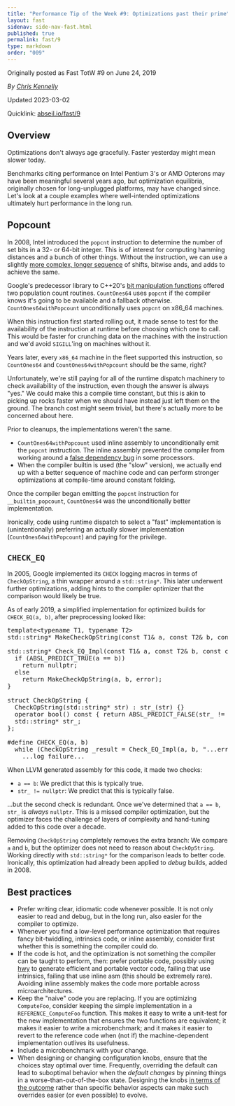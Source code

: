 ```yaml
---
title: "Performance Tip of the Week #9: Optimizations past their prime"
layout: fast
sidenav: side-nav-fast.html
published: true
permalink: fast/9
type: markdown
order: "009"
---
```


Originally posted as Fast TotW #9 on June 24, 2019

*By [Chris Kennelly](mailto:ckennelly@google.com)*

Updated 2023-03-02

Quicklink: [abseil.io/fast/9](https://abseil.io/fast/9)


## Overview

Optimizations don't always age gracefully. Faster yesterday might mean slower
today.

Benchmarks citing performance on Intel Pentium 3's or AMD Opterons may have been
meaningful several years ago, but optimization equilibria, originally chosen for
long-unplugged platforms, may have changed since. Let's look at a couple
examples where well-intended optimizations ultimately hurt performance in the
long run.

## Popcount

In 2008, Intel introduced the `popcnt` instruction to determine the number of
set bits in a 32- or 64-bit integer. This is of interest for computing hamming
distances and a bunch of other things. Without the instruction, we can use a
slightly
[more complex, longer sequence](https://en.wikipedia.org/wiki/Hamming_weight#Efficient_implementation)
of shifts, bitwise ands, and adds to achieve the same.

Google's predecessor library to C++20's
[bit manipulation functions](https://github.com/abseil/abseil-cpp/blob/master/absl/numeric/bits.h)
offered two population count routines. `CountOnes64` uses `popcnt` if the
compiler knows it's going to be available and a fallback otherwise.
`CountOnes64withPopcount` unconditionally uses `popcnt` on x86_64 machines.

When this instruction first started rolling out, it made sense to test for the
availability of the instruction at runtime before choosing which one to call.
This would be faster for crunching data on the machines with the instruction and
we'd avoid `SIGILL`'ing on machines without it.

Years later, every `x86_64` machine in the fleet supported this instruction, so
`CountOnes64` and `CountOnes64withPopcount` should be the same, right?

Unfortunately, we're still paying for all of the runtime dispatch machinery to
check availability of the instruction, even though the answer is always "yes."
We could make this a compile time constant, but this is akin to picking up rocks
faster when we should have instead just left them on the ground. The branch cost
might seem trivial, but there's actually more to be concerned about here.

Prior to cleanups, the implementations weren't the same.

*   `CountOnes64withPopcount` used inline assembly to unconditionally emit the
    `popcnt` instruction. The inline assembly prevented the compiler from
    working around a
    [false dependency bug](https://gcc.gnu.org/bugzilla/show_bug.cgi?id=62011)
    in some processors.
*   When the compiler builtin is used (the "slow" version), we actually end up
    with a better sequence of machine code and can perform stronger
    optimizations at compile-time around constant folding.

Once the compiler began emitting the `popcnt` instruction for
`__builtin_popcount`, `CountOnes64` was the unconditionally better
implementation.

Ironically, code using runtime dispatch to select a "fast" implementation is
(unintentionally) preferring an actually slower implementation
(`CountOnes64withPopcount`) and paying for the privilege.

## <code>CHECK_EQ</code>

In 2005, Google implemented its `CHECK` logging macros in terms of
`CheckOpString`, a thin wrapper around a `std::string*`. This later underwent
further optimizations, adding hints to the compiler optimizer that the
comparison would likely be true.

As of early 2019, a simplified implementation for optimized builds for
`CHECK_EQ(a, b)`, after preprocessing looked like:

<pre class="prettyprint lang-cpp code">
template&lt;typename T1, typename T2&gt;
std::string* MakeCheckOpString(const T1& a, const T2& b, const char*);

std::string* Check_EQ_Impl(const T1& a, const T2& b, const char* error) {
  if (ABSL_PREDICT_TRUE(a == b))
    return nullptr;
  else
    return MakeCheckOpString(a, b, error);
}

struct CheckOpString {
  CheckOpString(std::string* str) : str_(str) {}
  operator bool() const { return ABSL_PREDICT_FALSE(str_ != nullptr); }
  std::string* str_;
};

#define CHECK_EQ(a, b)                                                \
  while (CheckOpString _result = Check_EQ_Impl(a, b, "...error..."))  \
    ...log failure...
</pre>

When LLVM generated assembly for this code, it made two checks:

*   `a == b`: We predict that this is typically true.
*   `str_ != nullptr`: We predict that this is typically false.

...but the second check is redundant. Once we've determined that `a == b`,
`str_` is *always* `nullptr`. This is a missed compiler optimization, but the
optimizer faces the challenge of layers of complexity and hand-tuning added to
this code over a decade.

Removing `CheckOpString` completely removes the extra branch: We compare `a` and
`b`, but the optimizer does not need to reason about `CheckOpString`. Working
directly with `std::string*` for the comparison leads to better code.
Ironically, this optimization had already been applied to *debug* builds, added
in 2008.

## Best practices

*   Prefer writing clear, idiomatic code whenever possible. It is not only
    easier to read and debug, but in the long run, also easier for the compiler
    to optimize.
*   Whenever you find a low-level performance optimization that requires fancy
    bit-twiddling, intrinsics code, or inline assembly, consider first whether
    this is something the compiler could do.
*   If the code is hot, and the optimization is not something the compiler can
    be taught to perform, then: prefer portable code, possibly using
    [hwy](https://github.com/google/highway/blob/master/hwy) to generate
    efficient and portable vector code, failing that use intrinsics, failing
    that use inline asm (this should be extremely rare). Avoiding inline
    assembly makes the code more portable across microarchitectures.
*   Keep the "naive" code you are replacing. If you are optimizing `ComputeFoo`,
    consider keeping the simple implementation in a `REFERENCE_ComputeFoo`
    function. This makes it easy to write a unit-test for the new implementation
    that ensures the two functions are equivalent; it makes it easier to write a
    microbenchmark; and it makes it easier to revert to the reference code when
    (not if) the machine-dependent implementation outlives its usefulness.
*   Include a microbenchmark with your change.
*   When designing or changing configuration knobs, ensure that the choices stay
    optimal over time. Frequently, overriding the default can lead to suboptimal
    behavior when the *default changes* by pinning things in a
    worse-than-out-of-the-box state. Designing the knobs
    [in terms of the outcome](https://youtu.be/J6SNO5o9ADg?t=1521) rather than
    specific behavior aspects can make such overrides easier (or even possible)
    to evolve.
